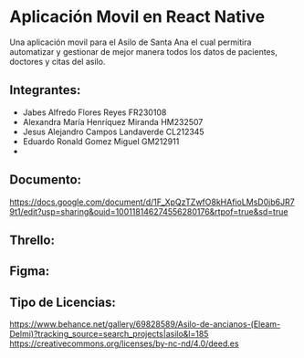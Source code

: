 
# Aplicación Movil en React Native

Una aplicación movil para el Asilo de Santa Ana el cual permitira automatizar y gestionar de mejor manera todos los datos de pacientes, doctores y citas del asilo.

## Integrantes:
- Jabes Alfredo Flores Reyes FR230108
- Alexandra María Henríquez Miranda HM232507
- Jesus Alejandro Campos Landaverde CL212345
- Eduardo Ronald Gomez Miguel GM212911
- 

## Documento:
https://docs.google.com/document/d/1F_XpQzTZwfO8kHAfioLMsD0jb6JR79t1/edit?usp=sharing&ouid=100118146274556280176&rtpof=true&sd=true
## Thrello:

## Figma:

## Tipo de Licencias:

https://www.behance.net/gallery/69828589/Asilo-de-ancianos-(Eleam-Delmi)?tracking_source=search_projects|asilo&l=185
https://creativecommons.org/licenses/by-nc-nd/4.0/deed.es

